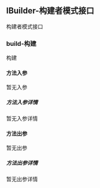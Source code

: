 ## IBuilder-构建者模式接口

构建者模式接口

### build-构建

构建

#### 方法入参

暂无入参

##### 方法入参详情

暂无入参详情

#### 方法出参

暂无出参

##### 方法出参详情

暂无出参详情




